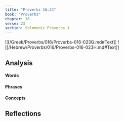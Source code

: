 ```yaml
---
title: "Proverbs 16:23"
book: "Proverbs"
chapter: 16
verse: 23
section: Solomonic Proverbs 1
---
```

![[/Greek/Proverbs/016/Proverbs-016-023G.md#Text]]
![[/Hebrew/Proverbs/016/Proverbs-016-023H.md#Text]]

## Analysis

#### Words

#### Phrases

#### Concepts

## Reflections
